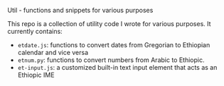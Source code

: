 Util - functions and snippets for various purposes

This repo is a collection of utility code I wrote for various purposes. It currently contains:

- `etdate.js`: functions to convert dates from Gregorian to Ethiopian calendar and vice versa
- `etnum.py`: functions to convert numbers from Arabic to Ethiopic.
- `et-input.js`: a customized built-in text input element that acts as an Ethiopic IME
